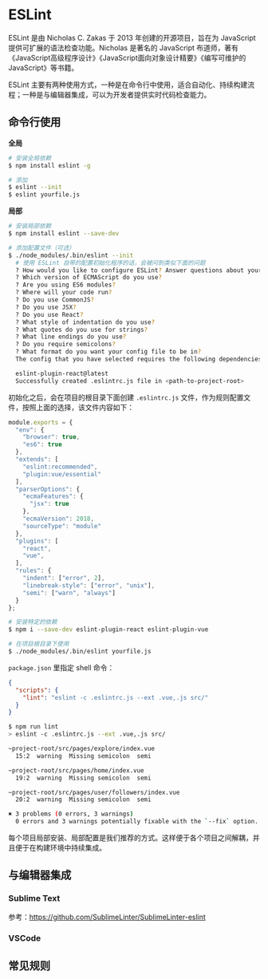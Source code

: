 # ESLint

ESLint 是由 Nicholas C. Zakas 于 2013 年创建的开源项目，旨在为 JavaScript 提供可扩展的语法检查功能。Nicholas 是著名的 JavaScript 布道师，著有《JavaScript高级程序设计》《JavaScript面向对象设计精要》《编写可维护的JavaScript》等书籍。

ESLint 主要有两种使用方式，一种是在命令行中使用，适合自动化、持续构建流程；一种是与编辑器集成，可以为开发者提供实时代码检查能力。

## 命令行使用

**全局**

```bash
# 安装全局依赖
$ npm install eslint -g

# 添加
$ eslint --init
$ eslint yourfile.js
```

**局部**

```bash
# 安装局部依赖
$ npm install eslint --save-dev

# 添加配置文件（可选）
$ ./node_modules/.bin/eslint --init
  # 使用 ESLint 自带的配置初始化程序的话，会被问到类似下面的问题
  ? How would you like to configure ESLint? Answer questions about your style
  ? Which version of ECMAScript do you use?
  ? Are you using ES6 modules?
  ? Where will your code run?
  ? Do you use CommonJS?
  ? Do you use JSX?
  ? Do you use React?
  ? What style of indentation do you use?
  ? What quotes do you use for strings?
  ? What line endings do you use?
  ? Do you require semicolons?
  ? What format do you want your config file to be in?
  The config that you have selected requires the following dependencies:

  eslint-plugin-react@latest
  Successfully created .eslintrc.js file in <path-to-project-root>
```

初始化之后，会在项目的根目录下面创建 `.eslintrc.js` 文件，作为规则配置文件，按照上面的选择，该文件内容如下：

```javascript
module.exports = {
  "env": {
    "browser": true,
    "es6": true
  },
  "extends": [
    "eslint:recommended",
    "plugin:vue/essential"
  ],
  "parserOptions": {
    "ecmaFeatures": {
      "jsx": true
    },
    "ecmaVersion": 2018,
    "sourceType": "module"
  },
  "plugins": [
    "react",
    "vue",
  ],
  "rules": {
    "indent": ["error", 2],
    "linebreak-style": ["error", "unix"],
    "semi": ["warn", "always"]
  }
};
```

```bash
# 安装特定的依赖
$ npm i --save-dev eslint-plugin-react eslint-plugin-vue

# 在项目根目录下使用
$ ./node_modules/.bin/eslint yourfile.js
```

`package.json` 里指定 shell 命令：

```json
{
  "scripts": {
    "lint": "eslint -c .eslintrc.js --ext .vue,.js src/"
  }
}
```

```bash
$ npm run lint
> eslint -c .eslintrc.js --ext .vue,.js src/

~project-root/src/pages/explore/index.vue
  15:2  warning  Missing semicolon  semi

~project-root/src/pages/home/index.vue
  19:2  warning  Missing semicolon  semi

~project-root/src/pages/user/followers/index.vue
  20:2  warning  Missing semicolon  semi

✖ 3 problems (0 errors, 3 warnings)
  0 errors and 3 warnings potentially fixable with the `--fix` option.
```

每个项目局部安装、局部配置是我们推荐的方式。这样便于各个项目之间解耦，并且便于在构建环境中持续集成。

## 与编辑器集成

### Sublime Text

参考：https://github.com/SublimeLinter/SublimeLinter-eslint

### VSCode


## 常见规则


